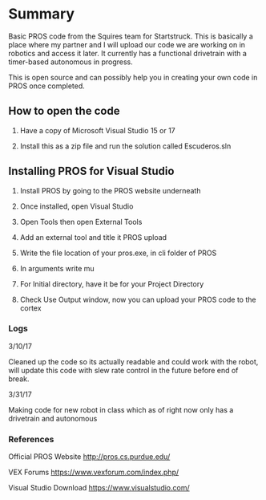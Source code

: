 # Summary
Basic PROS code from the Squires team for Startstruck. This is basically a place where my partner and I will upload our code we are working on in robotics and access it later.
It currently has a functional drivetrain with a timer-based autonomous in progress.

This is open source and can possibly help you in creating your own code in PROS once completed.

## How to open the code

1. Have a copy of Microsoft Visual Studio 15 or 17

2. Install this as a zip file and run the solution called Escuderos.sln

## Installing PROS for Visual Studio

1. Install PROS by going to the PROS website underneath

2. Once installed, open Visual Studio

3. Open Tools then open External Tools

4. Add an external tool and title it PROS upload

5. Write the file location of your pros.exe, in cli folder of PROS

6. In arguments write mu

7. For Initial directory, have it be for your Project Directory

8. Check Use Output window, now you can upload your PROS code to the cortex

### Logs

3/10/17

Cleaned up the code so its actually readable and could work with the robot,
will update this code with slew rate control in the future before end of break.

3/31/17

Making code for new robot in class which as of right now only has a drivetrain and autonomous

### References 

Official PROS Website http://pros.cs.purdue.edu/

VEX Forums https://www.vexforum.com/index.php/

Visual Studio Download https://www.visualstudio.com/